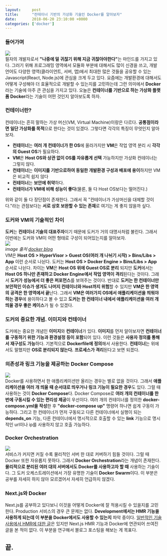 ```yaml
---
layout:		post
title:		"컨테이너 기반의 가상화 기술인 Docker를 알아보자"
date:		2018-06-20 23:10:00 +0000
categories:	['docker']
---
```



<h3>들어가며</h3>
<p>
	<img src="/assets/img{{ page.id }}/docker.png" />
	<br>
	필자의 개발자로서 <b>"나중에 덜 귀찮기 위해 지금 귀찮아야한다"</b>는 마인드를 가지고 있다.
	그러기 위해 프로그래밍 영역에서 모듈화 부분에 대해서도 많이 신경을 쓰고, 개발 언어도 다양한 영역(클라이언트, 서버, 앱)에서 최대한 많은 것들을 공유할 수 있는 Javascript(React, Node.js)에 관심을 크게 두고 있다.
	요즘에는 개발환경에 대해서도 어떻게 구성해야 더 효율적으로 개발할 수 있는지를 고민하는데 그런 의미에서 <b>Docker</b>라는 기술에 아주 큰 관심을 가지고 있다.
	오늘은 <b>컨테이너를 기반으로 하는 가상화 플랫폼 Docker</b>라는 기술이 어떤 것인지 알아보도록 하자.
</p>
<h3>컨테이너란?</h3>
<p>
	컨테이너는 흔히 말하는 가상 머신(VM, Virtual Machine)이랑은 다르다.
	<b>공통점이라면 일단 가상화를 목적</b>으로 한다는 것이 있겠다.
	그렇다면 각각의 특징이 무엇인지 알아보자.
</p>
<ul>
	<li><b>컨테이너</b>는 <b>여러 개 컨테이너가 한 OS</b>에 올라가지만 <b>VM</b>은 작업 영역 분리 시 <b>각각의 Guest OS</b>가 필요하다.</li>
	<li><b>VM</b>은 <b>Host OS와 상관 없이 OS를 자유롭게 선택</b> 가능하지만 가상화 컨테이너는 그렇지 않다.</li>
	<li><b>컨테이너</b>는 <b>이미지를 기반으로하여 동일한 개발환경 구성과 배포에 용이</b>하지만 VM은 비교적 쉽지 않다</li>
	<li><b>컨테이너</b>는 <b>보안에 취약</b>하다.</li>
	<li><b>컨테이너가 VM에 비해 성능이 좋다</b>(물론, 둘 다 Host OS보다는 떨어진다.)</li>
</ul>
<p>
	위와 같이 둘 다 장단점이 존재한다.
	그래서 꼭 "컨테이너가 가상머신을 대체할 것이다."라는 관점보다는 <b>서로 상호 보완할 수 있는 존재</b>로 여기는 게 좋지 않을까 싶다.
</p>
<h3>도커와 VM의 기술적인 차이</h3>
<p>
	<b>도커</b>는 <b>컨테이너 기술의 대표주자</b>이기 때문에 도커가 거의 대명사처럼 불린다.
	그래서 이번에는 도커와 VM이 어떤 형태로 구성이 되어있는지를 알아보자.
	<br>
	<img src="/assets/img{{ page.id }}/docker-vm.png" />
	<br>
	<i>
		image 출처 <a href="https://blog.docker.com/2016/07/the-10-most-common-questions-it-admins-ask-about-docker/">docker blog</a>
	</i>
	<br>
	VM은 <b>Host OS > HyperVisor > Guest OS(여러 개 나뉘기 시작) > Bins/Libs > App</b> 이런 순서로 나뉜다.
	도커는 <b>Host OS > Docker Engine > Bins/Libs > App</b> 순서로 나뉜다.
	차이는 <b>VM</b>은 <b>Host OS 위에 Guest OS로 분리</b> 되지만 <b>도커</b>에서는 <b>Host OS 하나만 존재하고 Docker Engine에서 작업 영역이 격리</b>된다는 것이다.
	그래서 <b>도커가 성능에서 더 좋은 퍼포먼스</b>를 보여주는 것이다.
	반대로 <b>도커는 한 컨테이너만 보안적인 이슈가 생겨도 나머지 컨테이너와 Host까지 위험</b>할 수 있지만 <b>VM은 한 영역의 공격은 한 영역에서 끝</b>난다.
	그래서 <b>VM은 여러가지 OS에서 애플리케이션을 띄워야 하는 경우</b>에 용이하다고 볼 수 있고 <b>도커는 한 컨테이너 내에서 애플리케이션을 여러 개 띄울 경우 좋은 케이스</b>가 될 수 있겠다. 
</p>
<h3>도커의 중요한 개념. 이미지와 컨테이너</h3>
<p>
	도커에는 중요한 개념인 <b>이미지</b>와 <b>컨테이너</b>가 있다.
	<b>이미지</b>를 먼저 알아보자면 <b>컨테이너를 구동하기 위한 기능과 환경설정 등이 포함</b>되어 있다.
	이런 것들은 <b>사용자 정의를 통해서 재구성도 가능</b>하다.
	기본적으로 <b>Dockerfile에 정의</b>해서 사용한다.
	<b>컨테이너</b>는 위에서도 말했지만 <b>OS로 분리되지 않는다.</b>
	<b>프로세스가 격리</b>된다고 보면 되겠다.
</p>
<h3>의존성과 링크 기능을 제공하는 Docker Compose</h3>
<p>
	<img src="/assets/img{{ page.id }}/docker-compose.png" />
	<br>
	Docker를 사용하면서 한 애플리케이션만 올리는 경우는 별로 없을 것이다.
	그래서 <b>애플리케이션을 여러 개 띄울 때 순서대로 띄우거나 링크 기능이 필요한 경우</b>도 있다.
	그럴 때 사용하는 것이 <b>Docker Compose</b>다.
	Docker Compose로 <b>여러 개의 컨테이너를 한 번에 구동시킬 수 있는 편리성 제공</b>이 우선이다.
	여러 개의 컨테이너를 정의한 <b>docker-compose.yml을 작성</b>한 후 <b>"docker-compose up"</b> 명령어 하나면 쉽게 구동이 가능하다.
	그리고 한 컨테이너가 먼저 구동되고 다른 컨테이너에서 실행이 되는 <b>depends_on</b> 기능, 다른 컨테이너에서 명시적으로 호출할 수 있는 <b>link</b> 기능으로 명시적인 url이나 ip를 사용하지 않고 호출 가능하다.
</p>
<h3>Docker Orchestration</h3>
<p>
	<img src="/assets/img{{ page.id }}/docker-swarm.png" />
	<br>
	서비스가 커지면 커질 수록 물리적인 서버 한 대로 커버하기 힘들 것이다.
	그럴 때 Docker 또한 자유롭지 못하다.
	그래서 <b>Docker Orchestration</b>라는 개념이 존재한다.
	<b>물리적으로 분리된 여러 대의 서버에서도 Docker를 사용하고자 할 때</b> 사용하는 기술이다.
	그 도커 오케스트레이션에서 가장 유명한 기술이 <b>Docker Swarm</b>이다.
	이 부분은 공부를 자세히 하지 않아 모르겠어서 자세히 언급하지 않겠다.
</p>
<h3>Next.js와 Docker</h3>
<p>
	Next.js를 공부하고 있다보니 이것을 어떻게 Docker에 잘 적용시킬 수 있을지를 고민한다.
	Production 서비스의 경우 큰 문제는 없다.
	<b>Development에서는 HMR 기능을 사용하게 되는데 이 부분을 Docker에서도 사용할 수 있는지</b> 파악 중이다.
	<a target="_blank" href="http://www.summa.com/blog/docker-for-developers-hot-module-reloading-live-editing-in-containers">일반적인 기술 사용에서 HMR에 대한 글</a>은 있지만 Next.js HMR 기능과 Docker에 연관되어 쓰여진 글을 본 적이 없다.
	이 부분을 연구해서 블로그 포스팅을 해보는 게 목표다.
</p>
<h2>끝.</h2>
